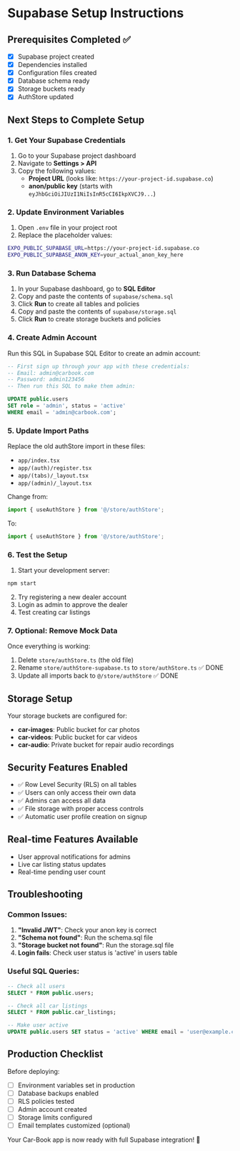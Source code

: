 # Supabase Setup Instructions

## Prerequisites Completed ✅
- [x] Supabase project created
- [x] Dependencies installed
- [x] Configuration files created
- [x] Database schema ready
- [x] Storage buckets ready
- [x] AuthStore updated

## Next Steps to Complete Setup

### 1. Get Your Supabase Credentials

1. Go to your Supabase project dashboard
2. Navigate to **Settings > API**
3. Copy the following values:
   - **Project URL** (looks like: `https://your-project-id.supabase.co`)
   - **anon/public key** (starts with `eyJhbGciOiJIUzI1NiIsInR5cCI6IkpXVCJ9...`)

### 2. Update Environment Variables

1. Open `.env` file in your project root
2. Replace the placeholder values:
```bash
EXPO_PUBLIC_SUPABASE_URL=https://your-project-id.supabase.co
EXPO_PUBLIC_SUPABASE_ANON_KEY=your_actual_anon_key_here
```

### 3. Run Database Schema

1. In your Supabase dashboard, go to **SQL Editor**
2. Copy and paste the contents of `supabase/schema.sql`
3. Click **Run** to create all tables and policies
4. Copy and paste the contents of `supabase/storage.sql`  
5. Click **Run** to create storage buckets and policies

### 4. Create Admin Account

Run this SQL in Supabase SQL Editor to create an admin account:

```sql
-- First sign up through your app with these credentials:
-- Email: admin@carbook.com
-- Password: admin123456
-- Then run this SQL to make them admin:

UPDATE public.users 
SET role = 'admin', status = 'active' 
WHERE email = 'admin@carbook.com';
```

### 5. Update Import Paths

Replace the old authStore import in these files:
- `app/index.tsx`
- `app/(auth)/register.tsx`
- `app/(tabs)/_layout.tsx`
- `app/(admin)/_layout.tsx`

Change from:
```typescript
import { useAuthStore } from '@/store/authStore';
```

To:
```typescript
import { useAuthStore } from '@/store/authStore';
```

### 6. Test the Setup

1. Start your development server:
```bash
npm start
```

2. Try registering a new dealer account
3. Login as admin to approve the dealer
4. Test creating car listings

### 7. Optional: Remove Mock Data

Once everything is working:
1. Delete `store/authStore.ts` (the old file)
2. Rename `store/authStore-supabase.ts` to `store/authStore.ts` ✅ DONE
3. Update all imports back to `@/store/authStore` ✅ DONE

## Storage Setup

Your storage buckets are configured for:
- **car-images**: Public bucket for car photos
- **car-videos**: Public bucket for car videos  
- **car-audio**: Private bucket for repair audio recordings

## Security Features Enabled

- ✅ Row Level Security (RLS) on all tables
- ✅ Users can only access their own data
- ✅ Admins can access all data
- ✅ File storage with proper access controls
- ✅ Automatic user profile creation on signup

## Real-time Features Available

- User approval notifications for admins
- Live car listing status updates
- Real-time pending user count

## Troubleshooting

### Common Issues:

1. **"Invalid JWT"**: Check your anon key is correct
2. **"Schema not found"**: Run the schema.sql file
3. **"Storage bucket not found"**: Run the storage.sql file
4. **Login fails**: Check user status is 'active' in users table

### Useful SQL Queries:

```sql
-- Check all users
SELECT * FROM public.users;

-- Check all car listings  
SELECT * FROM public.car_listings;

-- Make user active
UPDATE public.users SET status = 'active' WHERE email = 'user@example.com';
```

## Production Checklist

Before deploying:
- [ ] Environment variables set in production
- [ ] Database backups enabled  
- [ ] RLS policies tested
- [ ] Admin account created
- [ ] Storage limits configured
- [ ] Email templates customized (optional)

Your Car-Book app is now ready with full Supabase integration! 🚀
